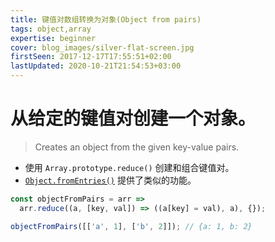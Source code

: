 ```yaml
---
title: 键值对数组转换为对象(Object from pairs)
tags: object,array
expertise: beginner
cover: blog_images/silver-flat-screen.jpg
firstSeen: 2017-12-17T17:55:51+02:00
lastUpdated: 2020-10-21T21:54:53+03:00
---
```


# 从给定的键值对创建一个对象。
> Creates an object from the given key-value pairs.

- 使用 `Array.prototype.reduce()` 创建和组合键值对。
- [`Object.fromEntries()`](https://developer.mozilla.org/en-US/docs/Web/JavaScript/Reference/Global_Objects/Object/fromEntries) 提供了类似的功能。

```js
const objectFromPairs = arr =>
  arr.reduce((a, [key, val]) => ((a[key] = val), a), {});
```

```js
objectFromPairs([['a', 1], ['b', 2]]); // {a: 1, b: 2}
```
